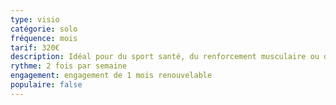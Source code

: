 ```yaml
---
type: visio
catégorie: solo
fréquence: mois
tarif: 320€
description: Idéal pour du sport santé, du renforcement musculaire ou du Pilates.
rythme: 2 fois par semaine
engagement: engagement de 1 mois renouvelable
populaire: false
---
```

